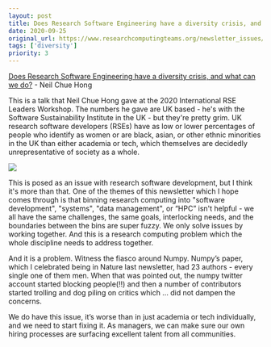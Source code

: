 ```yaml
---
layout: post
title: Does Research Software Engineering have a diversity crisis, and what can we do? - Neil Chue Hong
date: 2020-09-25
original_url: https://www.researchcomputingteams.org/newsletter_issues/0043
tags: ['diversity']
priority: 3
---
```


<!-- markdownlint-disable MD033 -->
<!-- markdownlint-disable MD041 -->
<!-- markdownlint-disable MD049 -->

[Does Research Software Engineering have a diversity crisis, and what can we do?](https://figshare.com/articles/presentation/Does_Research_Software_Engineering_have_a_diversity_crisis_and_what_can_we_do_/12955094/4) - Neil Chue Hong

This is a talk that Neil Chue Hong gave at the 2020 International RSE Leaders Workshop. The numbers he gave are UK based - he's with the Software Sustainability Institute in the UK - but they're pretty grim. UK research software developers (RSEs) have as low or lower percentages of people who identify as women or are black, asian, or other ethnic minorities in the UK than either academia or tech, which themselves are decidedly unrepresentative of society as a whole.

 ![](https://buttondown.s3.us-west-2.amazonaws.com/images/f7e3f8fc-949a-4902-98ec-8c6006bccbd9.png)

This is posed as an issue with research software development, but I think it's more than that. One of the themes of this newsletter which I hope comes through is that binning research computing into "software development", "systems", "data management", or “HPC”  isn't helpful - we all have the same challenges, the same goals, interlocking needs, and the boundaries between the bins are super fuzzy.  We only solve issues by working together.  And this is a research computing problem which the whole discipline needs to address together.

And it is a problem.  Witness the fiasco around Numpy.  Numpy’s paper, which I celebrated being in Nature last newsletter, had 23 authors - every single one of them men.  When that was pointed out, the numpy twitter account started blocking people(!!) and then a number of contributors started trolling and dog piling on critics which … did not dampen the concerns.

We do have this issue, it’s worse than in just academia or tech individually, and we need to start fixing it.  As managers, we can make sure our own hiring processes are surfacing excellent talent from all communities.

